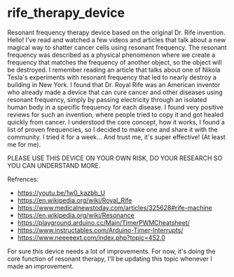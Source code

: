 # rife_therapy_device
Resonant frequency therapy device based on the original Dr. Rife invention.
Hello!
I've read and watched a few videos and articles that talk about a new magical way to shatter cancer cells using resonant frequency. The resonant frequency was described as a physical phenomenon where we create a frequency that matches the frequency of another object, so the object will be destroyed.
I remember reading an article that talks about one of Nikola Tesla's experiments with resonant frequency that led to nearly destroy a building in New York.
I found that Dr. Royal Rife was an American inventor who already made a device that can cure cancer and other diseases using resonant frequency, simply by passing electricity through an isolated human body in a specific frequency for each disease.
I found very positive reviews for such an invention, where people tried to copy it and got healed quickly from cancer.
I understood the core concept, how it works, I found a list of proven frequencies, so I decided to make one and share it with the community.
I tried it for a week... And trust me, it's super effective! (At least me for me).

PLEASE USE THIS DEVICE ON YOUR OWN RISK, DO YOUR RESEARCH SO YOU CAN UNDERSTAND MORE.

Refrences:
- https://youtu.be/1w0_kazbb_U
- https://en.wikipedia.org/wiki/Royal_Rife
- https://www.medicalnewstoday.com/articles/325628#rife-machine
- https://en.wikipedia.org/wiki/Resonance
- https://playground.arduino.cc/Main/TimerPWMCheatsheet/
- https://www.instructables.com/Arduino-Timer-Interrupts/
- https://www.neeeeext.com/index.php?topic=452.0

For sure this device needs a lot of improvements. For now, it's doing the core function of resonant therapy, I'll be updating this topic whenever I made an improvement.
